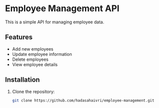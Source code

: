 # Employee Management API

This is a simple API for managing employee data.

## Features
- Add new employees
- Update employee information
- Delete employees
- View employee details

## Installation
1. Clone the repository:
   ```bash
   git clone https://github.com/hadasahaivri/employee-management.git
